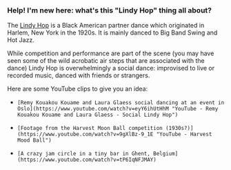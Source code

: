 ### Help! I'm new here: what's this "Lindy Hop" thing all about?

The [Lindy Hop](http://en.wikipedia.org/wiki/Lindy_Hop "Wikipedia - Lindy Hop")
is a Black American partner dance which originated in Harlem, New York in the
1920s. It is mainly danced to Big Band Swing and Hot Jazz.

While competition and performance are part of the scene (you may have seen
some of the wild acrobatic air steps that are associated with the dance) Lindy
Hop is overwhelmingly a social dance: improvised to live or recorded music,
danced with friends or strangers.

Here are some YouTube clips to give you an idea:

*     [Remy Kouakou Kouame and Laura Glaess social dancing at an event in Oslo](https://www.youtube.com/watch?v=eyY6ihUtHhM "YouTube - Remy Kouakou Kouame and Laura Glaess - Social Lindy Hop")
*     [Footage from the Harvest Moon Ball competition (1930s?)](https://www.youtube.com/watch?v=9gXlBz-9_1E "YouTube - Harvest Mood Ball")
*     [A crazy jam circle in a tiny bar in Ghent, Belgium](https://www.youtube.com/watch?v=tP6IqNFJMAY)
